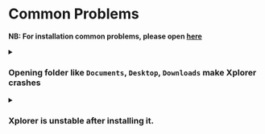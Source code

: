 # Common Problems

**NB: For installation common problems, please open [here](/docs/install/#common-problems)**

<details>
<summary>

### Opening folder like `Documents`, `Desktop`, `Downloads` make Xplorer crashes

</summary>

Disable the [`Extract exe file icon and make it as preview`](/docs/guides/setting/#extract-exe-file-icon-and-make-it-a-preview) setting

</details>

<details>
<summary>

### Xplorer is unstable after installing it.

</summary>
Simply restart it will fix it, if it doesn't, please address an issue.

</details>
